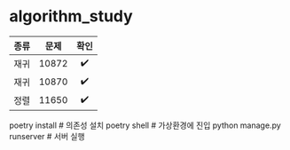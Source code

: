 # algorithm_study

|종류|문제|확인|
|----|-------|:----:|
|재귀|10872|:heavy_check_mark:|
|재귀|10870|:heavy_check_mark:|
|정렬|11650|:heavy_check_mark:|

poetry install             # 의존성 설치
poetry shell               # 가상환경에 진입
python manage.py runserver # 서버 실행
